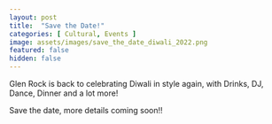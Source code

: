 ```yaml
---
layout: post
title:  "Save the Date!"
categories: [ Cultural, Events ]
image: assets/images/save_the_date_diwali_2022.png
featured: false
hidden: false
---
```


Glen Rock is back to celebrating Diwali in style again, with Drinks, DJ, Dance, Dinner and a lot more! 

Save the date, more details coming soon!!